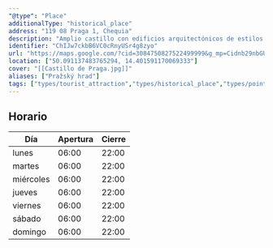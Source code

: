 ```yaml
---
"@type": "Place"
additionalType: "historical_place"
address: "119 08 Praga 1, Chequia"
description: "Amplio castillo con edificios arquitectónicos de estilos desde el románico hasta el gótico y del siglo XX."
identifier: "ChIJw7ckbB6VC0cRnyUSr4g8zyo"
url: "https://maps.google.com/?cid=3084750827522499999&g_mp=Cidnb29nbGUubWFwcy5wbGFjZXMudjEuUGxhY2VzLlNlYXJjaFRleHQQABgEIAA"
location: ["50.091137483765294, 14.401591170069333"]
cover: "[[Castillo de Praga.jpg]]"
aliases: ["Pražský hrad"]
tags: ["types/tourist_attraction","types/historical_place","types/point_of_interest","types/establishment"]
---
```


## Horario

| Día  | Apertura  | Cierre  |
|---|---|---|
| lunes | 06:00 | 22:00 |
| martes | 06:00 | 22:00 |
| miércoles | 06:00 | 22:00 |
| jueves | 06:00 | 22:00 |
| viernes | 06:00 | 22:00 |
| sábado | 06:00 | 22:00 |
| domingo | 06:00 | 22:00 |